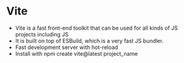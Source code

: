 # Vite
- Vite is a fast front-end toolkit that can be used for all kinds of JS projects including JS
- It is built on top of ESBuild, which is a very fast JS bundler.
- Fast development server with hot-reload
- Install with npm create vite@latest project_name

  
